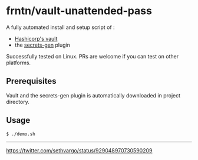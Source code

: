 # frntn/vault-unattended-pass

A fully automated install and setup script of :

- [Hashicorp's vault](https://github.com/hashicorp/vault)
- the [secrets-gen](github.com/sethvargo/vault-secrets-gen) plugin

Successfully tested on Linux. PRs are welcome if you can test on other platforms.

## Prerequisites

Vault and the secrets-gen plugin is automatically downloaded in project directory.

## Usage

```bash
$ ./demo.sh
```

----

https://twitter.com/sethvargo/status/929048970730590209
